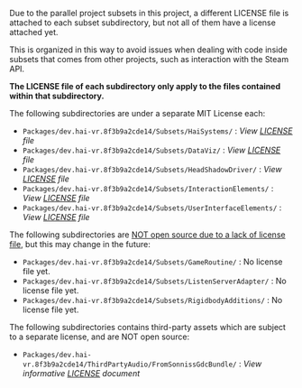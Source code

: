 Due to the parallel project subsets in this project, a different LICENSE file is
attached to each subset subdirectory, but not all of them have a license attached yet.

This is organized in this way to avoid issues when dealing with code inside subsets that comes from other projects,
such as interaction with the Steam API.

**The LICENSE file of each subdirectory only apply to the files contained within that subdirectory.**

The following subdirectories are under a separate MIT License each:
- `Packages/dev.hai-vr.8f3b9a2cde14/Subsets/HaiSystems/` : *View [LICENSE](Packages/dev.hai-vr.8f3b9a2cde14/Subsets/HaiSystems/LICENSE) file*
- `Packages/dev.hai-vr.8f3b9a2cde14/Subsets/DataViz/` : *View [LICENSE](Packages/dev.hai-vr.8f3b9a2cde14/Subsets/DataViz/LICENSE) file*
- `Packages/dev.hai-vr.8f3b9a2cde14/Subsets/HeadShadowDriver/` : *View [LICENSE](Packages/dev.hai-vr.8f3b9a2cde14/Subsets/HeadShadowDriver/LICENSE) file*
- `Packages/dev.hai-vr.8f3b9a2cde14/Subsets/InteractionElements/` : *View [LICENSE](Packages/dev.hai-vr.8f3b9a2cde14/Subsets/InteractionElements/LICENSE) file*
- `Packages/dev.hai-vr.8f3b9a2cde14/Subsets/UserInterfaceElements/` : *View [LICENSE](Packages/dev.hai-vr.8f3b9a2cde14/Subsets/UserInterfaceElements/LICENSE) file*

The following subdirectories are [NOT open source due to a lack of license file](https://choosealicense.com/no-permission/), but this may change in the future:
- `Packages/dev.hai-vr.8f3b9a2cde14/Subsets/GameRoutine/` : No license file yet.
- `Packages/dev.hai-vr.8f3b9a2cde14/Subsets/ListenServerAdapter/` : No license file yet.
- `Packages/dev.hai-vr.8f3b9a2cde14/Subsets/RigidbodyAdditions/` : No license file yet.

The following subdirectories contains third-party assets which are subject to a separate license, and are NOT open source:
- `Packages/dev.hai-vr.8f3b9a2cde14/ThirdPartyAudio/FromSonnissGdcBundle/` : *View informative [LICENSE](Packages/dev.hai-vr.8f3b9a2cde14/ThirdPartyAudio/FromSonnissGdcBundle/LICENSE.md) document*
